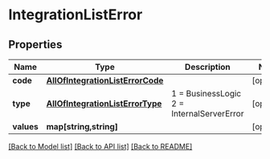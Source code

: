 # IntegrationListError

## Properties
Name | Type | Description | Notes
------------ | ------------- | ------------- | -------------
**code** | [**AllOfIntegrationListErrorCode**](AllOfIntegrationListErrorCode.md) |  | [optional] 
**type** | [**AllOfIntegrationListErrorType**](AllOfIntegrationListErrorType.md) | 1 &#x3D; BusinessLogic  2 &#x3D; InternalServerError | [optional] 
**values** | **map[string,string]** |  | [optional] 

[[Back to Model list]](../../README.md#documentation-for-models) [[Back to API list]](../../README.md#documentation-for-api-endpoints) [[Back to README]](../../README.md)

